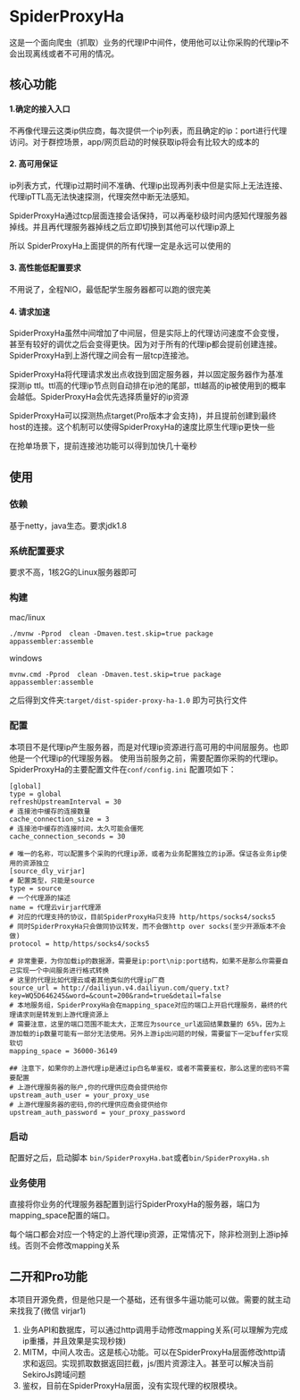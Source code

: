 # SpiderProxyHa

这是一个面向爬虫（抓取）业务的代理IP中间件，使用他可以让你采购的代理ip不会出现离线或者不可用的情况。


## 核心功能

#### 1.确定的接入入口
不再像代理云这类ip供应商，每次提供一个ip列表，而且确定的ip：port进行代理访问。对于群控场景，app/网页启动的时候获取ip将会有比较大的成本的

#### 2. 高可用保证
ip列表方式，代理ip过期时间不准确、代理ip出现再列表中但是实际上无法连接、代理ipTTL高无法快速探测，代理突然中断无法感知。

SpiderProxyHa通过tcp层面连接会话保持，可以再毫秒级时间内感知代理服务器掉线。并且再代理服务器掉线之后立即切换到其他可以代理ip源上

所以 SpiderProxyHa上面提供的所有代理一定是永远可以使用的

#### 3. 高性能低配置要求
不用说了，全程NIO，最低配学生服务器都可以跑的很完美

#### 4. 请求加速
SpiderProxyHa虽然中间增加了中间层，但是实际上的代理访问速度不会变慢，甚至有较好的调优之后会变得更快。因为对于所有的代理ip都会提前创建连接。
SpiderProxyHa到上游代理之间会有一层tcp连接池。

SpiderProxyHa将代理请求发出点收拢到固定服务器，并以固定服务器作为基准探测ip ttl。ttl高的代理ip节点则自动排在ip池的尾部，ttl越高的ip被使用到的概率会越低。SpiderProxyHa会优先选择质量好的ip资源

SpiderProxyHa可以探测热点target(Pro版本才会支持)，并且提前创建到最终host的连接。这个机制可以使得SpiderProxyHa的速度比原生代理ip更快一些

在抢单场景下，提前连接池功能可以得到加快几十毫秒






## 使用

### 依赖
基于netty，java生态。要求jdk1.8

### 系统配置要求

要求不高，1核2G的Linux服务器即可

### 构建

mac/linux
```
./mvnw -Pprod  clean -Dmaven.test.skip=true package appassembler:assemble
```
windows
```
mvnw.cmd -Pprod  clean -Dmaven.test.skip=true package appassembler:assemble
```

之后得到文件夹:``target/dist-spider-proxy-ha-1.0`` 即为可执行文件


### 配置

本项目不是代理ip产生服务器，而是对代理ip资源进行高可用的中间层服务。也即他是一个代理ip的代理服务器。
使用当前服务之前，需要配置你采购的代理ip。SpiderProxyHa的主要配置文件在``conf/config.ini`` 配置项如下：
```
[global]
type = global
refreshUpstreamInterval = 30
# 连接池中缓存的连接数量
cache_connection_size = 3
# 连接池中缓存的连接时间，太久可能会僵死
cache_connection_seconds = 30

# 唯一的名称，可以配置多个采购的代理ip源，或者为业务配置独立的ip源。保证各业务ip使用的资源独立
[source_dly_virjar]
# 配置类型，只能是source
type = source
# 一个代理源的描述
name = 代理云virjar代理源
# 对应的代理支持的协议，目前SpiderProxyHa只支持 http/https/socks4/socks5
# 同时SpiderProxyHa只会做同协议转发，而不会做http over socks(至少开源版本不会做)
protocol = http/https/socks4/socks5

# 非常重要，为你加载ip的数据源，需要是ip:port\nip:port结构，如果不是那么你需要自己实现一个中间服务进行格式转换
# 这里的代理比如代理云或者其他类似的代理ip厂商
source_url = http://dailiyun.v4.dailiyun.com/query.txt?key=WQ5D646245&word=&count=200&rand=true&detail=false
# 本地服务组，SpiderProxyHa会在mapping_space对应的端口上开启代理服务，最终的代理请求则是转发到上游代理资源上
# 需要注意，这里的端口范围不能太大，正常应为source_url返回结果数量的 65%，因为上游加载的ip数量可能有一部分无法使用。另外上游ip出问题的时候，需要留下一定buffer实现软切
mapping_space = 36000-36149

## 注意下，如果你的上游代理ip是通过ip白名单鉴权，或者不需要鉴权，那么这里的密码不需要配置
# 上游代理服务器的账户,你的代理供应商会提供给你
upstream_auth_user = your_proxy_use
# 上游代理服务器的密码,你的代理供应商会提供给你
upstream_auth_password = your_proxy_password

```

### 启动
配置好之后，启动脚本 ``bin/SpiderProxyHa.bat``或者``bin/SpiderProxyHa.sh``

### 业务使用

直接将你业务的代理服务器配置到运行SpiderProxyHa的服务器，端口为 mapping_space配置的端口。

每个端口都会对应一个特定的上游代理ip资源，正常情况下，除非检测到上游ip掉线。否则不会修改mapping关系

## 二开和Pro功能
本项目开源免费，但是他只是一个基础，还有很多牛逼功能可以做。需要的就主动来找我了(微信 virjar1)

1. 业务API和数据库，可以通过http调用手动修改mapping关系(可以理解为完成ip重播，并且效果是实现秒拨)
2. MITM，中间人攻击。这是核心功能。可以在SpiderProxyHa层面修改http请求和返回。实现抓取数据返回拦截，js/图片资源注入。甚至可以解决当前SekiroJs跨域问题
3. 鉴权，目前在SpiderProxyHa层面，没有实现代理的权限模块。


